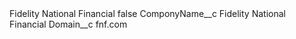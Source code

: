 <?xml version="1.0" encoding="UTF-8"?>
<CustomMetadata xmlns="http://soap.sforce.com/2006/04/metadata" xmlns:xsi="http://www.w3.org/2001/XMLSchema-instance" xmlns:xsd="http://www.w3.org/2001/XMLSchema">
    <label>Fidelity National Financial</label>
    <protected>false</protected>
    <values>
        <field>ComponyName__c</field>
        <value xsi:type="xsd:string">Fidelity National Financial</value>
    </values>
    <values>
        <field>Domain__c</field>
        <value xsi:type="xsd:string">fnf.com</value>
    </values>
</CustomMetadata>
